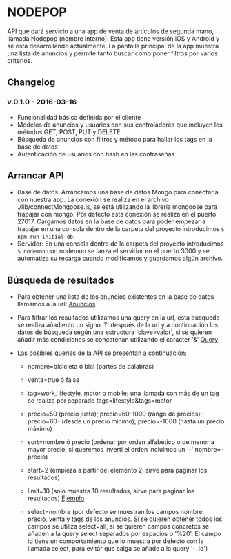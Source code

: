 # NODEPOP

API que dará servicio a una app de venta de artículos de segunda mano, llamada Nodepop (nombre interno). Esta app tiene versión iOS y Android y se está desarrollando actualmente. La pantalla principal de la app muestra una lista de anuncios y permite tanto buscar como poner filtros por varios criterios.

## Changelog

### v.0.1.0 - 2016-03-16

* Funcionalidad básica definida por el cliente
* Modelos de anuncios y usuarios con sus controladores que incluyen los métodos GET, POST, PUT y DELETE
* Búsqueda de anuncios con filtros y método para hallar los tags en la base de datos
* Autenticación de usuarios con hash en las contraseñas

## Arrancar API

* Base de datos: Arrancamos una base de datos Mongo para conectarla con nuestra app. La conexión se realiza en el archivo ./lib/connectMongoose.js, se está utilizando la librería mongoose para trabajar con mongo. Por defecto esta conexión se realiza en el puerto 27017. Cargamos datos en la base de datos para poder empezar a trabajar en una consola dentro de la carpeta del proyecto introducimos `$ npm run initial-db`.
* Servidor: En una consola dentro de la carpeta del proyecto introducimos `$ nodemon` con nodemon se lanza el servidor en el puerto 3000 y se automatiza su recarga cuando modificamos y guardamos algún archivo.

## Búsqueda de resultados

* Para obtener una lista de los anuncios existentes en la base de datos llamamos a la url:
[Anuncios](http://localhost:3000/apiv1/anuncios)

* Para filtrar los resultados utilizamos una query en la url, esta búsqueda se realiza añadiento un signo '?' después de la url y a continuación los datos de búsqueda según una estructura 'clave=valor', si se quieren añadir más condiciones se concatenan utilizando el caracter '&'
[Query](http://localhost:3000/apiv1/anuncios?tags=lifestyle&tags=mobile)

* Las posibles queries de la API se presentan a continuación:

	* nombre=bicicleta ó bici (partes de palabras)
	* venta=true ó false
	* tag=work, lifestyle, motor o mobile; una llamada con más de un tag se realiza por separado tags=lifestyle&tags=motor
	* precio=50 (precio justo); precio=60-1000 (rango de precios); precio=60- (desde un precio mínimo); precio=-1000 (hasta un precio máximo)
	* sort=nombre ó precio (ordenar por orden alfabético o de menor a mayor precio, si queremos inverti el orden incluimos un '-' nombre=-precio)
	* start=2 (empieza a partir del elemento 2, sirve para paginar los resultados)
	* limit=10 (solo muestra 10 resultados, sirve para paginar los resultados)
[Ejemplo](http://localhost:3000/apiv1/anuncios?tag=mobile&venta=true&nombre=ip&precio=50-&start=0&limit=2&sort=precio)

	* select=nombre (por defecto se muestran los campos nombre, precio, venta y tags de los anuncios. Si se quieren obtener todos los campos se utiliza select=all, si se quieren campos concretos se añaden a la query select separados por espacios o '%20'. El campo id tiene un comportamiento que lo muestra por defecto con la llamada select, para evitar que salga se añade a la query '-_id')

